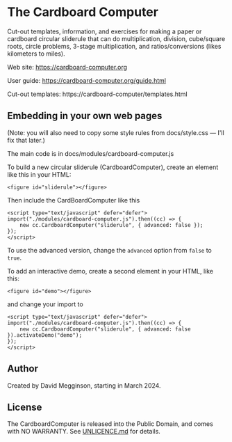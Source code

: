 The Cardboard Computer
======================

Cut-out templates, information, and exercises for making a paper or cardboard circular sliderule that can do multiplication, division, cube/square roots, circle problems, 3-stage multiplication, and ratios/conversions (likes kilometers to miles).

Web site: https://cardboard-computer.org

User guide: https://cardboard-computer.org/guide.html

Cut-out templates: https://cardboard-computer/templates.html


## Embedding in your own web pages

(Note: you will also need to copy some style rules from docs/style.css — I'll fix that later.)

The main code is in docs/modules/cardboard-computer.js

To build a new circular sliderule (CardboardComputer), create an element like this in your HTML:

```
<figure id="sliderule"></figure>
```

Then include the CardBoardComputer like this

```
<script type="text/javascript" defer="defer">
import("./modules/cardboard-computer.js").then((cc) => {
    new cc.CardboardComputer("sliderule", { advanced: false });
});
</script>
```

To use the advanced version, change the ``advanced`` option from ``false`` to ``true``.

To add an interactive demo, create a second element in your HTML, like this:

```
<figure id="demo"></figure>
```

and change your import to

```
<script type="text/javascript" defer="defer">
import("./modules/cardboard-computer.js").then((cc) => {
    new cc.CardboardComputer("sliderule", { advanced: false }).activateDemo("demo");
});
</script>
```

## Author

Created by David Megginson, starting in March 2024.

## License

The CardboardComputer is released into the Public Domain, and comes with NO WARRANTY. See [UNLICENCE.md](./UNLICENCE.md) for details.
